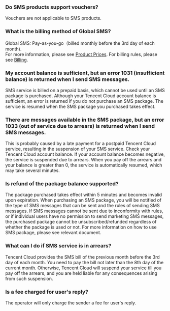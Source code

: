 ### Do SMS products support vouchers?
Vouchers are not applicable to SMS products.

### What is the billing method of Global SMS?

Global SMS: Pay-as-you-go（billed monthly before the 3rd day of each month).     
For more information, please see [Product Prices](https://intl.cloud.tencent.com/document/product/382/8414). For billing rules, please see [Billing](https://intl.cloud.tencent.com/document/product/382/18052).

### My account balance is sufficient, but an error 1031 (insufficient balance) is returned when I send SMS messages.

SMS service is billed on a prepaid basis, which cannot be used until an SMS package is purchased. Although your Tencent Cloud account balance is sufficient, an error is returned if you do not purchase an SMS package. The service is resumed when the SMS package you purchased takes effect.

### There are messages available in the SMS package, but an error 1033 (out of service due to arrears) is returned when I send SMS messages.

This is probably caused by a late payment for a postpaid Tencent Cloud service, resulting in the suspension of your SMS service. Check your Tencent Cloud account balance. If your account balance becomes negative, the service is suspended due to arrears. When you pay off the arrears and your balance is greater than 0, the service is automatically resumed, which may take several minutes.

### Is refund of the package balance supported?

The package purchased takes effect within 5 minutes and becomes invalid upon expiration. When purchasing an SMS package, you will be notified of the type of SMS messages that can be sent and the rules of sending SMS messages. If SMS messages cannot be sent due to inconformity with rules, or if individual users have no permission to send marketing SMS messages, the purchased package cannot be unsubscribed/refunded regardless of whether the package is used or not. For more information on how to use SMS package, please see relevant document.

### What can I do if SMS service is in arrears?
Tencent Cloud provides the SMS bill of the previous month before the 3rd day of each month. You need to pay the bill not later than the 8th day of the current month. Otherwise, Tencent Cloud will suspend your service till you pay off the arrears, and you are held liable for any consequences arising from such suspension.

### Is a fee charged for user's reply?
The operator will only charge the sender a fee for user's reply.

